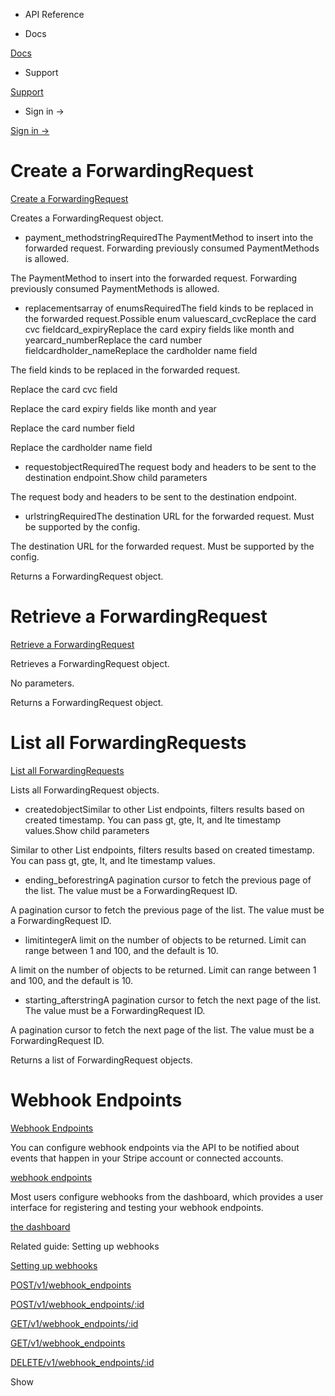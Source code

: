 - API Reference

- Docs

[Docs](/)

- Support

[Support](https://support.stripe.com)

- Sign in →

[Sign in →](https://dashboard.stripe.com/login)

# Create a ForwardingRequest

[Create a ForwardingRequest](/api/forwarding/forwarding_requests/create)

Creates a ForwardingRequest object.

- payment_methodstringRequiredThe PaymentMethod to insert into the forwarded request. Forwarding previously consumed PaymentMethods is allowed.

The PaymentMethod to insert into the forwarded request. Forwarding previously consumed PaymentMethods is allowed.

- replacementsarray of enumsRequiredThe field kinds to be replaced in the forwarded request.Possible enum valuescard_cvcReplace the card cvc fieldcard_expiryReplace the card expiry fields like month and yearcard_numberReplace the card number fieldcardholder_nameReplace the cardholder name field

The field kinds to be replaced in the forwarded request.

Replace the card cvc field

Replace the card expiry fields like month and year

Replace the card number field

Replace the cardholder name field

- requestobjectRequiredThe request body and headers to be sent to the destination endpoint.Show child parameters

The request body and headers to be sent to the destination endpoint.

- urlstringRequiredThe destination URL for the forwarded request. Must be supported by the config.

The destination URL for the forwarded request. Must be supported by the config.

Returns a ForwardingRequest object.

# Retrieve a ForwardingRequest

[Retrieve a ForwardingRequest](/api/forwarding/forwarding_requests/retrieve)

Retrieves a ForwardingRequest object.

No parameters.

Returns a ForwardingRequest object.

# List all ForwardingRequests

[List all ForwardingRequests](/api/forwarding/forwarding_requests/list)

Lists all ForwardingRequest objects.

- createdobjectSimilar to other List endpoints, filters results based on created timestamp. You can pass gt, gte, lt, and lte timestamp values.Show child parameters

Similar to other List endpoints, filters results based on created timestamp. You can pass gt, gte, lt, and lte timestamp values.

- ending_beforestringA pagination cursor to fetch the previous page of the list. The value must be a ForwardingRequest ID.

A pagination cursor to fetch the previous page of the list. The value must be a ForwardingRequest ID.

- limitintegerA limit on the number of objects to be returned. Limit can range between 1 and 100, and the default is 10.

A limit on the number of objects to be returned. Limit can range between 1 and 100, and the default is 10.

- starting_afterstringA pagination cursor to fetch the next page of the list. The value must be a ForwardingRequest ID.

A pagination cursor to fetch the next page of the list. The value must be a ForwardingRequest ID.

Returns a list of ForwardingRequest objects.

# Webhook Endpoints

[Webhook Endpoints](/api/webhook_endpoints)

You can configure webhook endpoints via the API to be notified about events that happen in your Stripe account or connected accounts.

[webhook endpoints](/webhooks/)

Most users configure webhooks from the dashboard, which provides a user interface for registering and testing your webhook endpoints.

[the dashboard](https://dashboard.stripe.com/webhooks)

Related guide: Setting up webhooks

[Setting up webhooks](/webhooks/configure)

[POST/v1/webhook_endpoints](/api/webhook_endpoints/create)

[POST/v1/webhook_endpoints/:id](/api/webhook_endpoints/update)

[GET/v1/webhook_endpoints/:id](/api/webhook_endpoints/retrieve)

[GET/v1/webhook_endpoints](/api/webhook_endpoints/list)

[DELETE/v1/webhook_endpoints/:id](/api/webhook_endpoints/delete)

Show
